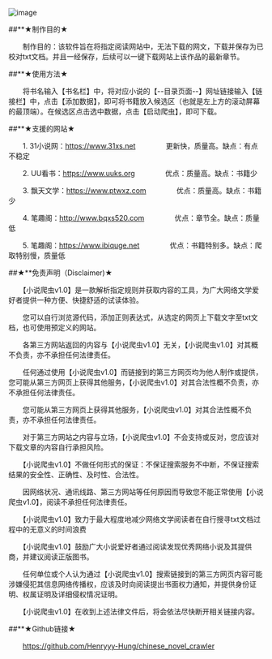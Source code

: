 ![image](https://user-images.githubusercontent.com/78750074/178976903-fd9bf21e-2004-4b07-8547-24aa0f2f9c48.png)


##**★制作目的★

　　制作目的：该软件旨在将指定阅读网站中，无法下载的网文，下载并保存为已校对txt文档。并且一经保存，后续可以一键下载网站上该作品的最新章节。


##**★使用方法★

　　将书名输入【书名栏】中，将对应小说的【--目录页面--】网址链接输入【链接栏】中，点击【添加数据】，即可将书籍放入候选区（也就是左上方的滚动屏幕的最顶端）。在候选区点击选中数据，点击【启动爬虫】，即可下载。


##**★支援的网站★

　　1. 31小说网：https://www.31xs.net 
　　　　更新快，质量高。缺点：有点不稳定

　　2. UU看书：https://www.uuks.org 
　　　　优点：质量高。缺点：书籍少

　　3. 飘天文学：https://www.ptwxz.com 
　　　　优点：质量高。缺点：书籍少

　　4. 笔趣阁：http://www.bqxs520.com 
　　　　优点：章节全。缺点：质量低

　　5. 笔趣阁：https://www.ibiquge.net 
　　　　优点：书籍特别多。缺点：爬取特别慢，质量低


##★**免责声明（Disclaimer)★

　　【小说爬虫v1.0】是一款解析指定规则并获取内容的工具，为广大网络文学爱好者提供一种方便、快捷舒适的试读体验。

　　您可以自行浏览源代码，添加正则表达式，从选定的网页上下载文字至txt文档，也可使用预定义的网站。

　　各第三方网站返回的内容与【小说爬虫v1.0】无关，【小说爬虫v1.0】对其概不负责，亦不承担任何法律责任。

　　任何通过使用【小说爬虫v1.0】而链接到的第三方网页均为他人制作或提供，您可能从第三方网页上获得其他服务，【小说爬虫v1.0】对其合法性概不负责，亦不承担任何法律责任。

　　您可能从第三方网页上获得其他服务，【小说爬虫v1.0】对其合法性概不负责，亦不承担任何法律责任。

　　对于第三方网站之内容与立场，【小说爬虫v1.0】不会支持或反对，您应该对下载文章的内容自行承担风险。

　　【小说爬虫v1.0】不做任何形式的保证：不保证搜索服务不中断，不保证搜索结果的安全性、正确性、及时性、合法性。

　　因网络状况、通讯线路、第三方网站等任何原因而导致您不能正常使用【小说爬虫v1.0】，阅读不承担任何法律责任。

　　【小说爬虫v1.0】致力于最大程度地减少网络文学阅读者在自行搜寻txt文档过程中的无意义的时间浪费

　　【小说爬虫v1.0】鼓励广大小说爱好者通过阅读发现优秀网络小说及其提供商，并建议阅读正版图书。

　　任何单位或个人认为通过【小说爬虫v1.0】搜索链接到的第三方网页内容可能涉嫌侵犯其信息网络传播权，应该及时向阅读提出书面权力通知，并提供身份证明、权属证明及详细侵权情况证明。

　　【小说爬虫v1.0】在收到上述法律文件后，将会依法尽快断开相关链接内容。


##**★Github链接★

　　https://github.com/Henryyy-Hung/chinese_novel_crawler
